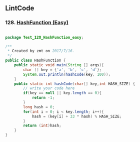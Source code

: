 ## LintCode
### 128. <a href="http://www.lintcode.com/en/problem/hash-function/"> HashFunction (Easy) </a>

```java

package Test_128_HashFunction_easy;

/**
 * Created by zmt on 2017/7/16.
 */
public class HashFunction {
    public static void main(String [] args){
        char [] key = {'a', 'b', 'c', 'd'};
        System.out.println(hashCode(key, 100));
    }
    public static int hashCode(char[] key,int HASH_SIZE) {
        // write your code here
        if(key == null || key.length == 0){
            return -1;
        }
        long hash = 0;
        for(int i = 0; i < key.length; i++){
            hash = (key[i] + 33 * hash) % HASH_SIZE;
        }
        return (int)hash;
    }
}

```